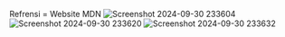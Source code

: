 Refrensi = Website MDN
![Screenshot 2024-09-30 233604](https://github.com/user-attachments/assets/052e0deb-9cc7-4f50-89f5-c256c985928b)
![Screenshot 2024-09-30 233620](https://github.com/user-attachments/assets/922137bb-b56c-42fe-b166-162c0dd1aee9)
![Screenshot 2024-09-30 233632](https://github.com/user-attachments/assets/d62f1dcf-9770-4d9c-9eda-e0be30f279b7)
